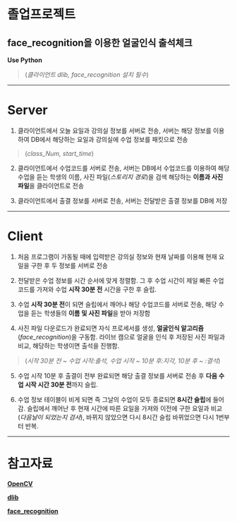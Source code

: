 졸업프로젝트
===========
face_recognition을 이용한 얼굴인식 출석체크
------------------------------------------
**Use Python**
>(*클라이언트 dlib, face_recognition 설치 필수*)
* * *
# Server
1. 클라이언트에서 오늘 요일과 강의실 정보를 서버로 전송, 서버는 해당 정보를 이용하여 DB에서 해당하는 요일과 강의실에 수업 정보를 패킷으로 전송
>(*class_Num, start_time*)

2. 클라이언트에서 수업코드를 서버로 전송, 서버는 DB에서 수업코드를 이용하여 해당 수업을 듣는 학생의 이름, 사진 파일(*스토리지 경로*)을 검색 해당하는 **이름과 사진 파일**을 클라이언트로 전송

3. 클라이언트에서 출결 정보를 서버로 전송, 서버는 전달받은 출결 정보를 DB에 저장
* * *
# Client
1. 처음 프로그램이 가동될 때에 입력받은 강의실 정보와 현재 날짜를 이용해 현재 요일을 구한 후 두 정보를 서버로 전송

2. 전달받은 수업 정보를 시간 순서에 맞게 정렬함. 그 후 수업 시간이 제일 빠른 수업코드를 가져와 수업 **시작 30분 전** 시간을 구한 후 슬립.

3. 수업 **시작 30분 전**이 되면 슬립에서 깨어나 해당 수업코드를 서버로 전송, 해당 수업을 듣는 학생들의 **이름 및 사진 파일**을 받아 저장함

4. 사진 파일 다운로드가 완료되면 자식 프로세서를 생성, **얼굴인식 알고리즘**(*face_recognition*)을 구동함. 라이브 캠으로 얼굴을 인식 후 저장된 사진 파일과 비교, 해당하는 학생이면 출석을 진행함.
>(*시작 30분 전 ~ 수업 시작:출석, 수업 시작 ~ 10분 후:지각, 10분 후 ~ :결석*)

5. 수업 시작 10분 후 출결이 전부 완료되면 해당 출결 정보를 서버로 전송 후 **다음 수업 시작 시간 30분 전**까지 슬립.

6. 수업 정보 테이블이 비게 되면 즉 그날의 수업이 모두 종료되면 **8시간 슬립**에 들어감. 슬립에서 깨어난 후 현재 시간에 따른 요일을 가져와 이전에 구한 요일과 비교 (*다음날이 되었는지 검사*), 바뀌지 않았으면 다시 8시간 슬립 바뀌었으면 다시 1번부터 반복.

* * *
# 참고자료
**[OpenCV](https://opencv.org/)**

**[dlib](http://dlib.net/)**

**[face_recognition](https://github.com/ageitgey/face_recognition)**
